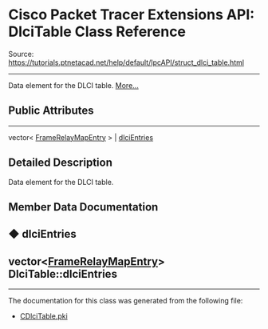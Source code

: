 # Cisco Packet Tracer Extensions API: DlciTable Class Reference

Source: https://tutorials.ptnetacad.net/help/default/IpcAPI/struct_dlci_table.html

---

Data element for the DLCI table. [More...](struct_dlci_table.html#details)

##  Public Attributes  
  
---  
vector< [FrameRelayMapEntry](struct_frame_relay_map_entry.html) > | [dlciEntries](struct_dlci_table.html#ab002846da4bce39bae1d754286838f52)  
  
## Detailed Description

Data element for the DLCI table. 

## Member Data Documentation

## ◆ dlciEntries

vector<[FrameRelayMapEntry](struct_frame_relay_map_entry.html)> DlciTable::dlciEntries  
---  
  
* * *

The documentation for this class was generated from the following file:

  * [CDlciTable.pki](_c_dlci_table_8pki.html)


